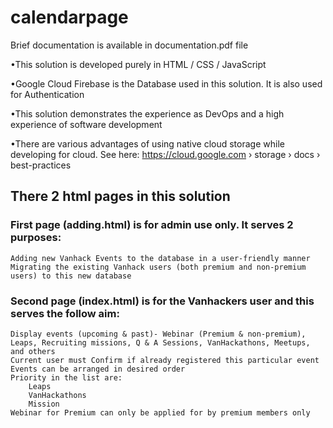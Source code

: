 # calendarpage

Brief documentation is available in documentation.pdf file

•This solution is developed purely in HTML / CSS /
JavaScript


•Google Cloud Firebase is the Database used in this
solution. It is also used for Authentication


•This solution demonstrates the experience as DevOps and
a high experience of software development


•There are various advantages of using native cloud
storage while developing for cloud. See here: https://cloud.google.com
› storage › docs › best-practices


## There 2 html pages in this solution
### First page (adding.html) is for admin use only. It serves 2 purposes:
	Adding new Vanhack Events to the database in a user-friendly manner
	Migrating the existing Vanhack users (both premium and non-premium users) to this new database

### Second page (index.html) is for the Vanhackers user and this serves the follow aim:
	Display events (upcoming & past)- Webinar (Premium & non-premium), Leaps, Recruiting missions, Q & A Sessions, VanHackathons, Meetups, and others
	Current user must Confirm if already registered this particular event
	Events can be arranged in desired order
	Priority in the list are:
		Leaps
		VanHackathons
		Mission
	Webinar for Premium can only be applied for by premium members only
